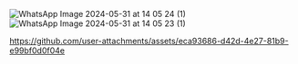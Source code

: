 
![WhatsApp Image 2024-05-31 at 14 05 24 (1)](https://github.com/sevval4/NISFIT/assets/79266627/52f81358-0ccc-4d81-a4eb-1934c224a1a0)
![WhatsApp Image 2024-05-31 at 14 05 23 (1)](https://github.com/sevval4/NISFIT/assets/79266627/ebf16b4d-2841-447c-88f9-a0e5fca281fc)



https://github.com/user-attachments/assets/eca93686-d42d-4e27-81b9-e99bf0d0f04e




